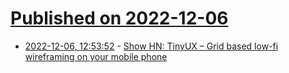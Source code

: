 # [Published on 2022-12-06](index.md)

* [2022-12-06, 12:53:52](https://news.ycombinator.com/item?id=33878873) - [Show HN: TinyUX – Grid based low-fi wireframing on your mobile phone](https://www.tinyux.app/)
